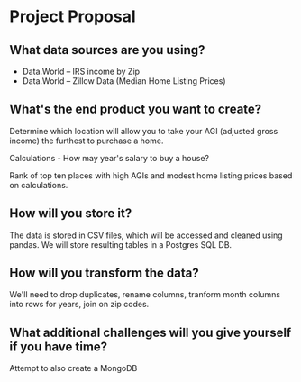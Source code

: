 # Project Proposal


## What data sources are you using?

* Data.World – IRS income by Zip
* Data.World – Zillow Data (Median Home Listing Prices)

## What's the end product you want to create?

Determine which location will allow you to take your AGI (adjusted gross income) the furthest to purchase a home.

Calculations - How may year's salary to buy a house?

Rank of top ten places with high AGIs and modest home listing prices based on calculations.

## How will you store it?

The data is stored in CSV files, which will be accessed and cleaned using pandas. We will store resulting tables in a Postgres SQL DB.

## How will you transform the data?

We'll need to drop duplicates, rename columns, tranform month columns into rows for years, join on zip codes.

## What additional challenges will you give yourself if you have time?

Attempt to also create a MongoDB